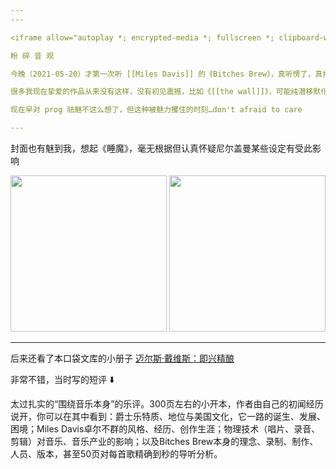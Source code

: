 ```yaml
---
---

<iframe allow="autoplay *; encrypted-media *; fullscreen *; clipboard-write" frameborder="0" height="450" style="width:100%;max-width:660px;overflow:hidden;background:transparent;" sandbox="allow-forms allow-popups allow-same-origin allow-scripts allow-storage-access-by-user-activation allow-top-navigation-by-user-activation" src="https://embed.music.apple.com/hk/album/bitches-brew/168376392?l=en"></iframe>

粉 碎 音 观

今晚（2021-05-20）才第一次听 [[Miles Davis]] 的《Bitches Brew》，真听愣了，真打开新世界大门。这个门洞开的零界点真是很微妙，某个作品，某个时空，兴趣和感受力多一点少一点都不行，测不准说不清。

很多我现在挚爱的作品从来没有这样，没有初见震撼，比如《[[the wall]]》，可能纯潜移默化日久生情。上一次可能是第一次听《close to the edge》/《made in japan》。现在提起来可能很羞耻——我最初听 yes 一开始震惊沉迷，后来突然虚无绝望，回忆一下当时思路可能是：都已经做到这样了，某种类型的音乐早被玩到头了，最后突然想起现在身边的流行乐，一瞬间荒诞到只想呕吐。

现在早对 prog 祛魅不这么想了，但这种被魅力攫住的时刻…don't afraid to care 

---
```


封面也有魅到我，想起《睡魔》，毫无根据但认真怀疑尼尔盖曼某些设定有受此影响

<img src='https://s2.loli.net/2022/02/09/sO8XGBAd4KbokxN.jpg' style='width:250px'/> <img src='https://s2.loli.net/2022/02/09/Ts2nQq3FvH7DaiI.jpg' style='width:250px'/>

---

后来还看了本口袋文库的小册子 [迈尔斯·戴维斯：即兴精酿](https://book.douban.com/subject/30448453/?dt_dapp=1)

非常不错，当时写的短评 ⬇️

太过扎实的“围绕音乐本身”的乐评。300页左右的小开本，作者由自己的初闻经历说开，你可以在其中看到：爵士乐特质、地位与美国文化，它一路的诞生、发展、困境；Miles Davis卓尔不群的风格、经历、创作生涯；物理技术（唱片、录音、剪辑）对音乐、音乐产业的影响；以及Bitches Brew本身的理念、录制、制作、人员、版本，甚至50页对每首歌精确到秒的导听分析。


